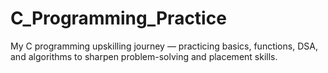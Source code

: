 # C_Programming_Practice
My C programming upskilling journey — practicing basics, functions, DSA, and algorithms to sharpen problem-solving and placement skills.
